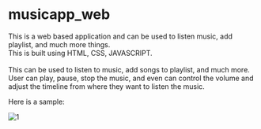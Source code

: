 # musicapp_web
This is a web based application and can be used to listen music, add playlist, and much more things.<br>
This is built using HTML, CSS, JAVASCRIPT.<br><br>
This can be used to listen to music, add songs to playlist, and much more. <br>
User can play, pause, stop the music, and even can control the volume and adjust the timeline from where they want to listen the music.

Here is a sample:

![1](https://user-images.githubusercontent.com/108848788/203737252-d9d4bafd-2ff9-4a60-a4e8-1117937ed15a.png)

